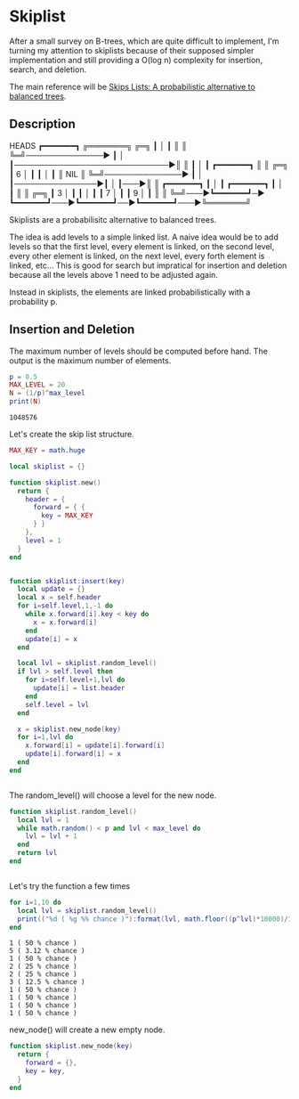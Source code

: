 # Skiplist

After a small survey on B-trees, which are quite difficult to implement,
I'm turning my attention to skiplists because of their supposed simpler
implementation and still providing a O(log n) complexity for insertion,
search, and deletion.

The main reference will be [Skips Lists: A probabilistic alternative to
balanced trees](https://15721.courses.cs.cmu.edu/spring2018/papers/08-oltpindexes1/pugh-skiplists-cacm1990.pdf).

## Description

 HEADS
                     ┏━━━━━━━┓                             ╔═══════╗
  ╔═╗                ┃   │   ┃                             ║       ║
  ╚═╝──────────────► ┃   │   ┃────────────────────────────►║       ║
                     ┃   │   ┃                ┏━━━━━━━┓    ║       ║
  ╔═╗                ┃ 6 │   ┃                ┃   │   ┃    ║  NIL  ║
  ╚═╝──────────────► ┃   │   ┃───────────────►┃   │   ┃───►║       ║
         ┏━━━━━━━┓   ┃   │   ┃    ┏━━━━━━━┓   ┃   │   ┃    ║       ║
  ╔═╗    ┃ 3 │   ┃   ┃   │   ┃    ┃ 7 │   ┃   ┃ 9 │   ┃    ║       ║
  ╚═╝───►┗━━━━━━━┛─► ┗━━━━━━━┛───►┗━━━━━━━┛──►┗━━━━━━━┛───►╚═══════╝


Skiplists are a probabilisitc alternative to balanced trees. 

The idea is add levels to a simple linked list. A naive idea would be 
to add levels so that the first level, every element is linked, on the
second level, every other element is linked, on the next level, every
forth element is linked, etc... This is good for search but impratical
for insertion and deletion because all the levels above 1 need to be
  adjusted again.

Instead in skiplists, the elements are linked probabilistically with
a probability p.

## Insertion and Deletion

The maximum number of levels should be computed before hand.
The output is the maximum number of elements.

```lua
p = 0.5
MAX_LEVEL = 20
N = (1/p)^max_level
print(N)
```
```output[55](10/13/22 00:16:01)
1048576
```

Let's create the skip list structure.

```lua
MAX_KEY = math.huge

local skiplist = {}

function skiplist.new()
  return {
    header = {
      forward = { {
        key = MAX_KEY
      } }
    },
    level = 1
  }
end
```
```output[28](10/13/22 00:08:42)
```


```lua
function skiplist:insert(key)
  local update = {}
  local x = self.header
  for i=self.level,1,-1 do
    while x.forward[i].key < key do
      x = x.forward[i]
    end
    update[i] = x
  end

  local lvl = skiplist.random_level()
  if lvl > self.level then
    for i=self.level+1,lvl do
      update[i] = list.header
    end
    self.level = lvl
  end

  x = skiplist.new_node(key)
  for i=1,lvl do
    x.forward[i] = update[i].forward[i]
    update[i].forward[i] = x
  end
end
```
```output[29](10/13/22 00:08:45)
```

The random_level() will choose a level for the new node.


```lua
function skiplist.random_level()
  local lvl = 1
  while math.random() < p and lvl < max_level do
    lvl = lvl + 1
  end
  return lvl
end
```
```output[30](10/13/22 00:08:47)
```

Let's try the function a few times

```lua
for i=1,10 do
  local lvl = skiplist.random_level()
  print(("%d ( %g %% chance )"):format(lvl, math.floor((p^lvl)*10000)/100))
end
```
```output[31](10/13/22 00:08:49)
1 ( 50 % chance )
5 ( 3.12 % chance )
1 ( 50 % chance )
2 ( 25 % chance )
2 ( 25 % chance )
3 ( 12.5 % chance )
1 ( 50 % chance )
1 ( 50 % chance )
1 ( 50 % chance )
1 ( 50 % chance )
```

new_node() will create a new empty node.


```lua
function skiplist.new_node(key)
  return {
    forward = {},
    key = key,
  }
end
```
```output[32](10/13/22 00:08:51)
```

